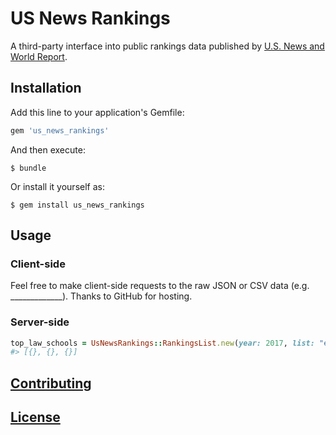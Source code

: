 # US News Rankings

A third-party interface into public rankings data published by [U.S. News and World Report](https://www.usnews.com/).

## Installation

Add this line to your application's Gemfile:

```ruby
gem 'us_news_rankings'
```

And then execute:

    $ bundle

Or install it yourself as:

    $ gem install us_news_rankings

## Usage

### Client-side

Feel free to make client-side requests to the raw JSON or CSV data (e.g. _____________). Thanks to GitHub for hosting.

### Server-side

```rb
top_law_schools = UsNewsRankings::RankingsList.new(year: 2017, list: "education/graduate-schools/law")
#> [{}, {}, {}]
```

## [Contributing](CONTRIBUTING.md)

## [License](LICENSE.md)
